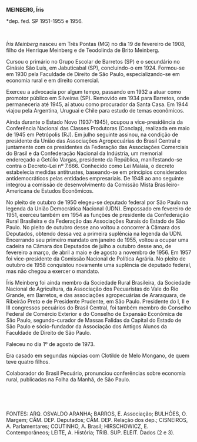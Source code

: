 **MEINBERG, Íris**

\*dep. fed. SP 1951-1955 e 1956.

 

*Íris Meinberg* nasceu em Três Pontas (MG) no dia 19 de fevereiro de
1908, filho de Henrique Meinberg e de Teodolinda de Brito Meinberg.

Cursou o primário no Grupo Escolar de Barretos (SP) e o secundário no
Ginásio São Luís, em Jabuticabal (SP), concluindo-o em 1924. Formou-se
em 1930 pela Faculdade de Direito de São Paulo, especializando-se em
economia rural e em direito comercial.

Exerceu a advocacia por algum tempo, passando em 1932 a atuar como
promotor público em Silveiras (SP). Removido em 1934 para Barretos, onde
permaneceria até 1945, aí atuou como procurador da Santa Casa. Em 1944
viajou pela Argentina, Uruguai e Chile para estudo de temas econômicos.

Ainda durante o Estado Novo (1937-1945), ocupou a vice-presidência da
Conferência Nacional das Classes Produtoras (Conclap), realizada em maio
de 1945 em Petrópolis (RJ). Em julho seguinte assinou, na condição de
presidente da União das Associações Agropecuárias do Brasil Central e
juntamente com os presidentes da Federação das Associações Comerciais do
Brasil e da Confederação Nacional da Indústria, um memorial endereçado a
Getúlio Vargas, presidente da República, manifestando-se contra o
Decreto-Lei nº 7.666. Conhecido como Lei Malaia, o decreto estabelecia
medidas antitrustes, baseando-se em princípios considerados
antidemocráticos pelas entidades empresariais. De 1948 ao ano seguinte
integrou a comissão de desenvolvimento da Comissão Mista
Brasileiro-Americana de Estudos Econômicos.

No pleito de outubro de 1950 elegeu-se deputado federal por São Paulo na
legenda da União Democrática Nacional (UDN). Empossado em fevereiro de
1951, exerceu também em 1954 as funções de presidente da Confederação
Rural Brasileira e da Federação das Associações Rurais do Estado de São
Paulo. No pleito de outubro desse ano voltou a concorrer à Câmara dos
Deputados, obtendo dessa vez a primeira suplência na legenda da UDN.
Encerrando seu primeiro mandato em janeiro de 1955, voltou a ocupar uma
cadeira na Câmara dos Deputados de julho a outubro desse ano, de
fevereiro a março, de abril a maio e de agosto a novembro de 1956. Em
1957 foi vice-presidente da Comissão Nacional de Política Agrária. No
pleito de outubro de 1958 conquistou novamente uma suplência de deputado
federal, mas não chegou a exercer o mandato.

Íris Meinberg foi ainda membro da Sociedade Rural Brasileira, da
Sociedade Nacional de Agricultura, da Associação dos Pecuaristas do Vale
do Rio Grande, em Barretos, e das associações agropecuárias de
Araraquara, de Ribeirão Preto e de Presidente Prudente, em São Paulo.
Presidente do I, II e III congressos pecuários do Brasil Central, foi
também membro do Conselho Federal de Comércio Exterior e do Conselho de
Expansão Econômica de São Paulo, segundo-curador de Massas Falidas da
Capital do Estado de São Paulo e sócio-fundador da Associação dos
Antigos Alunos da Faculdade de Direito de São Paulo.

Faleceu no dia 1º de agosto de 1973.

Era casado em segundas núpcias com Clotilde de Melo Mongano, de quem
teve quatro filhos.

Colaborador do Brasil Pecuário, pronunciou conferências sobre economia
rural, publicadas na Folha da Manhã, de São Paulo.

 

 

FONTES: ARQ. OSVALDO ARANHA; BARROS, E. Associação; BULHÕES, O. Margem;
CÂM. DEP. Deputados; CÂM. DEP. Relação dos dep.; CISNEIROS, A.
Parlamentares; COUTINHO, A. Brasil; HIRSCHOWICZ, E. Contemporâneos;
LEITE, A. História; TRIB. SUP. ELEIT. Dados (2 e 3).

 
